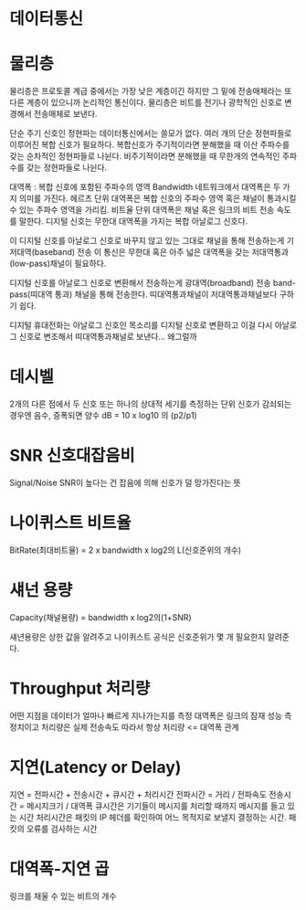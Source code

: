 # 데이터통신

# 물리층

물리층은 프로토콜 계급 중에서는 가장 낮은 계층이긴 하지만 
그 밑에 전송매체라는 또다른 계층이 있으니까 논리적인 통신이다.
물리층은 비트를 전기나 광학적인 신호로 변경해서 전송매체로 보낸다.

단순 주기 신호인 정현파는 데이터통신에서는 쓸모가 없다.
여러 개의 단순 정현파들로 이루어진 복합 신호가 필요하다.
복합신호가 주기적이라면 분해했을 때 이산 주파수를 갖는 순차적인 정현파들로 나뉜다.
비주기적이라면 분해했을 때 무한개의 연속적인 주파수를 갖는 정현파들로 나뉜다.

대역폭 : 복합 신호에 포함된 주파수의 영역 Bandwidth
네트워크에서 대역폭은 두 가지 의미를 가진다.
헤르츠 단위 대역폭은 복합 신호의 주파수 영역 혹은 채널이 통과시킬 수 있는 주파수 영역을 가리킴.
비트율 단위 대역폭은 채널 혹은 링크의 비트 전송 속도를 말한다.
디지털 신호는 무한대 대역폭을 가지는 복합 아날로그 신호다.

이 디지털 신호를 아날로그 신호로 바꾸지 않고 있는 그대로 채널을 통해 전송하는게 기저대역(baseband) 전송
이 통신은 무한대 혹은 아주 넓은 대역폭을 갖는 저대역통과(low-pass)채널이 필요하다.

디지털 신호를 아날로그 신호로 변환해서 전송하는게 광대역(broadband) 전송
band-pass(띠대역 통과) 채널을 통해 전송한다.
띠대역통과채널이 저대역통과채널보다 구하기 쉽다.

디지털 휴대전화는 아날로그 신호인 목소리를 디지털 신호로 변환하고 이걸 다시 아날로그 신호로 변조해서 띠대역통과채널로 보낸다... 왜그럴까


# 데시벨
2개의 다른 점에서 두 신호 또는 하나의 상대적 세기를 측정하는 단위
신호가 감쇠되는 경우엔 음수, 증폭되면 양수
dB = 10 x log10 의 (p2/p1)

# SNR 신호대잡음비
Signal/Noise
SNR이 높다는 건 잡음에 의해 신호가 덜 망가진다는 뜻

# 나이퀴스트 비트율
BitRate(최대비트율) = 2 x bandwidth x log2의 L(신호준위의 개수)

# 섀넌 용량
Capacity(채널용량) = bandwidth x log2의(1+SNR)

섀년용량은 상한 값을 알려주고 나이퀴스트 공식은 신호준위가 몇 개 필요한지 알려준다.

# Throughput 처리량
어떤 지점을 데이터가 얼마나 빠르게 지나가는지를 측정
대역폭은 링크의 잠재 성능 측정치이고 처리량은 실제 전송속도
따라서 항상 처리량 <= 대역폭 관계

# 지연(Latency or Delay)
지연 = 전파시간 + 전송시간 + 큐시간 + 처리시간
전파시간 = 거리 / 전파속도
전송시간 = 메시지크기 / 대역폭
큐시간은 기기들이 메시지를 처리할 때까지 메시지를 들고 있는 시간
처리시간은 패킷의 IP 헤더를 확인하여 어느 목적지로 보낼지 결정하는 시간. 패킷의 오류를 검사하는 시간

# 대역폭-지연 곱
링크를 채울 수 있는 비트의 개수